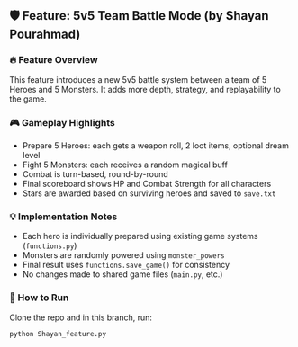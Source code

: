 ## 🛡️ Feature: 5v5 Team Battle Mode (by Shayan Pourahmad)

### 🔥 Feature Overview
This feature introduces a new 5v5 battle system between a team of 5 Heroes and 5 Monsters. It adds more depth, strategy, and replayability to the game.

### 🎮 Gameplay Highlights
- Prepare 5 Heroes: each gets a weapon roll, 2 loot items, optional dream level
- Fight 5 Monsters: each receives a random magical buff
- Combat is turn-based, round-by-round
- Final scoreboard shows HP and Combat Strength for all characters
- Stars are awarded based on surviving heroes and saved to `save.txt`

### 💡 Implementation Notes
- Each hero is individually prepared using existing game systems (`functions.py`)
- Monsters are randomly powered using `monster_powers`
- Final result uses `functions.save_game()` for consistency
- No changes made to shared game files (`main.py`, etc.)

### 🧪 How to Run
Clone the repo and in this branch, run:

```bash
python Shayan_feature.py
